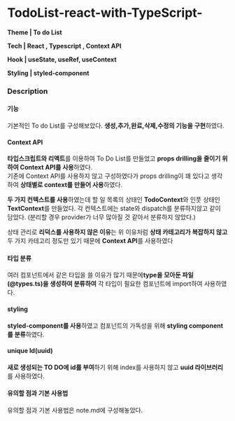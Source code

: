# TodoList-react-with-TypeScript-
**Theme | To do List**

**Tech | React , Typescript , Context API**

**Hook | useState, useRef, useContext**

**Styling | styled-component**

### Description

#### 기능
기본적인 To do List를 구성해보았다.
**생성,추가,완료,삭제,수정의 기능을 구현**하였다.

#### Context API
**타입스크립트와 리액트**를 이용하여 To Do List를 만들었고 **props drilling을 줄이기 위하여 Context API를 사용**하였다.  
기존에 Context API를 사용하지 않고 구성하였다가 props drilling이 꽤 있다고 생각하여 **상태별로 context를 만들어 사용**하였다.

**두 가지 컨텍스트를 사용**하였는데 할 일 목록의 상태인 **TodoContext**와 인풋 상태인 **TextContext**를 만들었다.
각 컨텍스트에는 state와 dispatch를 분류하지않고 같이 담았다.
(분리할 경우 provider가 너무 많아질 것 같아서 분류하지 않았다.)

상태 관리로 **리덕스를 사용하지 않은 이유**는 위 이유처럼 **상태 카테고리가 복잡하지 않고** 두 가지 카테고리 정도만 있기 때문에
**Context API**를 사용하였다

#### 타입 분류
여러 컴포넌트에서 같은 타입을 쓸 이유가 많기 때문에**type을 모아둔 파일(@types.ts)을 생성하여 분류하여** 각 타입이 필요한 컴포넌트에 import하여 사용하였다.

#### styling
**styled-component를 사용**하였고 컴포넌트의 가독성을 위해 **styling component를 분류**하였다.

#### unique Id(uuid)
**새로 생성되는 TO DO에 id를 부여**하기 위해 index를 사용하지 않고 **uuid 라이브러리**를 사용하였다.


#### 유의할 점과 기본 사용법
유의할 점과 기본 사용법은 note.md에 구성해놓았다.








